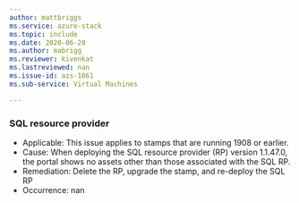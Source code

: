 ```yaml
---
author: mattbriggs
ms.service: azure-stack
ms.topic: include
ms.date: 2020-06-20
ms.author: mabrigg
ms.reviewer: kivenkat
ms.lastreviewed: nan
ms.issue-id: azs-1061
ms.sub-service: Virtual Machines

---
```

### SQL resource provider

- Applicable: This issue applies to stamps that are running 1908 or earlier.
- Cause: When deploying the SQL resource provider (RP) version 1.1.47.0, the portal shows no assets other than those associated with the SQL RP.
- Remediation: Delete the RP, upgrade the stamp, and re-deploy the SQL RP
- Occurrence: nan